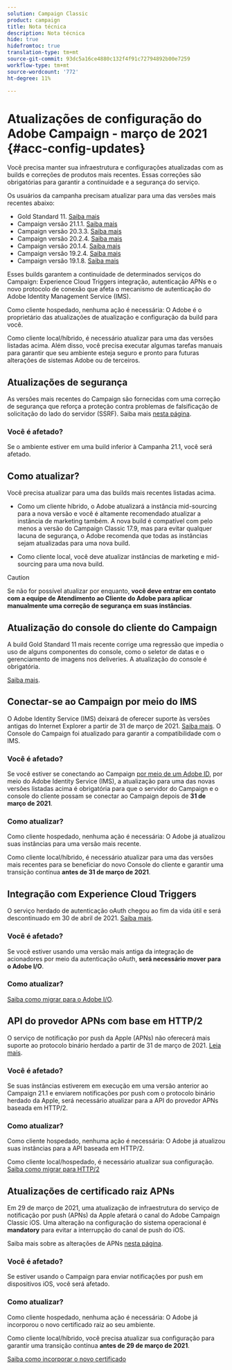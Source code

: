 ```yaml
---
solution: Campaign Classic
product: campaign
title: Nota técnica
description: Nota técnica
hide: true
hidefromtoc: true
translation-type: tm+mt
source-git-commit: 93dc5a16ce4880c132f4f91c72794892b00e7259
workflow-type: tm+mt
source-wordcount: '772'
ht-degree: 11%

---
```



# Atualizações de configuração do Adobe Campaign - março de 2021 {#acc-config-updates}

Você precisa manter sua infraestrutura e configurações atualizadas com as builds e correções de produtos mais recentes. Essas correções são obrigatórias para garantir a continuidade e a segurança do serviço.

Os usuários da campanha precisam atualizar para uma das versões mais recentes abaixo:

* Gold Standard 11. [Saiba mais](../rn/using/gold-standard.md)
* Campaign versão 21.1.1. [Saiba mais](../rn/using/latest-release.md)
* Campaign versão 20.3.3. [Saiba mais](../rn/using/release--20-3.md)
* Campaign versão 20.2.4. [Saiba mais](../rn/using/release--20-2.md)
* Campaign versão 20.1.4. [Saiba mais](../rn/using/release--20-1.md)
* Campaign versão 19.2.4. [Saiba mais](../rn/using/release--19-2.md)
* Campaign versão 19.1.8. [Saiba mais](../rn/using/release--19-1.md)

Esses builds garantem a continuidade de determinados serviços do Campaign: Experience Cloud Triggers integração, autenticação APNs e o novo protocolo de conexão que afeta o mecanismo de autenticação do Adobe Identity Management Service (IMS).

Como cliente hospedado, nenhuma ação é necessária: O Adobe é o proprietário das atualizações de atualização e configuração da build para você.

Como cliente local/híbrido, é necessário atualizar para uma das versões listadas acima. Além disso, você precisa executar algumas tarefas manuais para garantir que seu ambiente esteja seguro e pronto para futuras alterações de sistemas Adobe ou de terceiros.

## Atualizações de segurança

As versões mais recentes do Campaign são fornecidas com uma correção de segurança que reforça a proteção contra problemas de falsificação de solicitação do lado do servidor (SSRF). Saiba mais [nesta página](https://helpx.adobe.com/security/products/campaign/apsb21-04.html).

### Você é afetado?

Se o ambiente estiver em uma build inferior à Campanha 21.1, você será afetado.

## Como atualizar?

Você precisa atualizar para uma das builds mais recentes listadas acima.

* Como um cliente híbrido, o Adobe atualizará a instância mid-sourcing para a nova versão e você é altamente recomendado atualizar a instância de marketing também.
A nova build é compatível com pelo menos a versão do Campaign Classic 17.9, mas para evitar qualquer lacuna de segurança, o Adobe recomenda que todas as instâncias sejam atualizadas para uma nova build. 

* Como cliente local, você deve atualizar instâncias de marketing e mid-sourcing para uma nova build.

>[!CAUTION]
>
>Se não for possível atualizar por enquanto, **você deve entrar em contato com a equipe de Atendimento ao Cliente do Adobe para aplicar manualmente uma correção de segurança em suas instâncias**.


## Atualização do console do cliente do Campaign

A build Gold Standard 11 mais recente corrige uma regressão que impedia o uso de alguns componentes do console, como o seletor de datas e o gerenciamento de imagens nos deliveries. A atualização do console é obrigatória.

[Saiba mais](../rn/using/gold-standard.md).

## Conectar-se ao Campaign por meio do IMS

O Adobe Identity Service (IMS) deixará de oferecer suporte às versões antigas do Internet Explorer a partir de 31 de março de 2021. [Saiba mais](https://helpx.adobe.com/x-productkb/global/update-operating-system-and-browser.html). O Console do Campaign foi atualizado para garantir a compatibilidade com o IMS.

### Você é afetado?

Se você estiver se conectando ao Campaign [por meio de um Adobe ID](../integrations/using/about-adobe-id.md), por meio do Adobe Identity Service (IMS), a atualização para uma das novas versões listadas acima é obrigatória para que o servidor do Campaign e o console do cliente possam se conectar ao Campaign depois de **31 de março de 2021**.

### Como atualizar?

Como cliente hospedado, nenhuma ação é necessária: O Adobe já atualizou suas instâncias para uma versão mais recente.

Como cliente local/híbrido, é necessário atualizar para uma das versões mais recentes para se beneficiar do novo Console do cliente e garantir uma transição contínua **antes de 31 de março de 2021**.

## Integração com Experience Cloud Triggers

O serviço herdado de autenticação oAuth chegou ao fim da vida útil e será descontinuado em 30 de abril de 2021. [Saiba mais](https://experienceleaguecommunities.adobe.com/t5/adobe-analytics-discussions/adobe-analytics-legacy-api-end-of-life-notice/td-p/385411).

### Você é afetado?

Se você estiver usando uma versão mais antiga da integração de acionadores por meio da autenticação oAuth, **será necessário mover para o Adobe I/O**.

### Como atualizar?

[Saiba como migrar para o Adobe I/O](../integrations/using/configuring-adobe-io.md).

## API do provedor APNs com base em HTTP/2

O serviço de notificação por push da Apple (APNs) não oferecerá mais suporte ao protocolo binário herdado a partir de 31 de março de 2021. [Leia mais](https://developer.apple.com/news/?id=c88acm2b).

### Você é afetado?

Se suas instâncias estiverem em execução em uma versão anterior ao Campaign 21.1 e enviarem notificações por push com o protocolo binário herdado da Apple, será necessário atualizar para a API do provedor APNs baseada em HTTP/2.

### Como atualizar?

Como cliente hospedado, nenhuma ação é necessária: O Adobe já atualizou suas instâncias para a API baseada em HTTP/2.

Como cliente local/hospedado, é necessário atualizar sua configuração. [Saiba como migrar para HTTP/2](https://helpx.adobe.com/campaign/kb/migrate-to-apns-http2.html)

## Atualizações de certificado raiz APNs

Em 29 de março de 2021, uma atualização de infraestrutura do serviço de notificação por push (APNs) da Apple afetará o canal do Adobe Campaign Classic iOS. Uma alteração na configuração do sistema operacional é **mandatory** para evitar a interrupção do canal de push do iOS.

Saiba mais sobre as alterações de APNs [nesta página](https://developer.apple.com/news/?id=7gx0a2lp).

### Você é afetado?

Se estiver usando o Campaign para enviar notificações por push em dispositivos iOS, você será afetado.

### Como atualizar?

Como cliente hospedado, nenhuma ação é necessária: O Adobe já incorporou o novo certificado raiz ao seu ambiente.

Como cliente local/híbrido, você precisa atualizar sua configuração para garantir uma transição contínua **antes de 29 de março de 2021**.

[Saiba como incorporar o novo certificado](ios-certificate-update.md)
